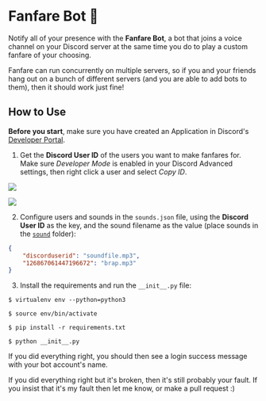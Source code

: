 # Fanfare Bot 🎺

Notify all of your presence with the **Fanfare Bot**, a bot that joins a voice channel on your Discord server at the same time you do to play a custom fanfare of your choosing.

Fanfare can run concurrently on multiple servers, so if you and your friends hang out on a bunch of different servers (and you are able to add bots to them), then it should work just fine!

## How to Use

**Before you start**, make sure you have created an Application in Discord's [Developer Portal](https://discord.com/developers/applications).

1. Get the **Discord User ID** of the users you want to make fanfares for. Make sure _Developer Mode_ is enabled in your Discord Advanced settings, then right click a user and select _Copy ID_.

![](https://i.imgur.com/f6OVaRM.gif)

![](https://i.imgur.com/gRWTmYd.gif)

2. Configure users and sounds in the `sounds.json` file, using the **Discord User ID** as the key, and the sound filename as the value (place sounds in the [`sound`](/sound) folder):

```json
{
    "discorduserid": "soundfile.mp3",
    "126867061447196672": "brap.mp3"
}
```

3. Install the requirements and run the `__init__.py` file:

```shell
$ virtualenv env --python=python3

$ source env/bin/activate

$ pip install -r requirements.txt

$ python __init__.py
```

If you did everything right, you should then see a login success message with your bot account's name.

If you did everything right but it's broken, then it's still probably your fault.
If you insist that it's my fault then let me know, or make a pull request :)